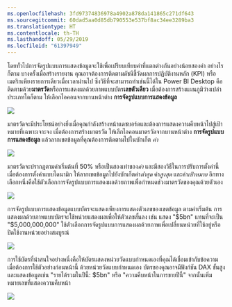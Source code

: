 ```yaml
---
ms.openlocfilehash: 3fd97374836978a4902a878da141865c271df643
ms.sourcegitcommit: 60dad5aa0d85db790553e537bf8ac34ee3289ba3
ms.translationtype: HT
ms.contentlocale: th-TH
ms.lasthandoff: 05/29/2019
ms.locfileid: "61397949"
---
```

โดยทั่วไปการจัดรูปแบบการแสดงข้อมูลจะใช้เพื่อเปรียบเทียบค่าที่แตกต่างกันอย่างน้อยสองค่า อย่างไรก็ตาม บางครั้งเมื่อสร้างรายงาน คุณอาจต้องการติดตามดัชนีชี้วัดผลการปฏิบัติงานหลัก (KPI) หรือเมตริกเพียงรายการเดียวเมื่อเวลาผ่านไป ซึ่งวิธีที่จะสามารถทำเช่นนี้ได้ใน Power BI Desktop คือติดตามด้วย**มาตรวัด**หรือการแสดงผลด้วยภาพแบบบัตร**เลขตัวเดียว** เมื่อต้องการสร้างแผนภูมิว่างเปล่าประเภทใดก็ตาม ให้เลือกไอคอนจากบานหน้าต่าง **การจัดรูปแบบการแสดงข้อมูล**

![](media/3-9-create-gauges-cards/3-9_1.png)

มาตรวัดจะมีประโยชน์อย่างยิ่งเมื่อคุณกำลังสร้างหน้าแดชบอร์ดและต้องการแสดงความคืบหน้าไปสู่เป้าหมายที่เฉพาะเจาะจง เมื่อต้องการสร้างมาตรวัด ให้เลืกไอคอนมาตรวัดจากบานหน้าต่าง **การจัดรูปแบบการแสดงข้อมูล** แล้วลากเขตข้อมูลที่คุณต้องการติดตามไปในบักเก็ต *ค่า*

![](media/3-9-create-gauges-cards/3-9_1a.png)

มาตรวัดจะปรากฏตามค่าเริ่มต้นที่ 50% หรือเป็นสองเท่าของ*ค่า* และมีสองวิธีในการปรับการตั้งค่านี้ เมื่อต้องการตั้งค่าแบบไดนามิก ให้ลากเขตข้อมูลไปยังบักเก็ตค่า*ต่ำสุด* ค่า*สูงสุด* และค่า*เป้าหมาย* อีกทางเลือกหนึ่งคือใช้ตัวเลือกการจัดรูปแบบการแสดงผลด้วยภาพเพื่อกำหนดช่วงมาตรวัดของคุณด้วยตัวเอง

![](media/3-9-create-gauges-cards/3-9_2.png)

การจัดรูปแบบการแสดงข้อมูลแบบบัตรจะแสดงเพียงการแสดงตัวเลขของเขตข้อมูล ตามค่าเริ่มต้น การแสดงผลด้วยภาพแบบบัตรจะใช้หน่วยแสดงผลเพื่อให้ตัวเลขสั้นลง เช่น แสดง "$5bn" แทนที่จะเป็น "$5,000,000,000" ใช้ตัวเลือกการจัดรูปแบบการแสดงผลด้วยภาพเพื่อเปลี่ยนหน่วยที่ใช้อยู่หรือปิดใช้งานหน่วยอย่างสมบูรณ์

![](media/3-9-create-gauges-cards/3-9_3.png)

การใช้บัตรที่น่าสนใจอย่างหนึ่งคือให้บัตรแสดงหน่วยวัดแบบกำหนดเองที่คุณได้เชื่อมเข้ากับข้อความ เมื่อต้องการใช้ตัวอย่างก่อนหน้านี้ ด้วยหน่วยวัดแบบกำหนดเอง บัตรของคุณอาจมีฟังก์ชัน DAX ขั้นสูงและแสดงข้อมูลเช่น "รายได้รวมในปีนี้: $5bn" หรือ "ความคืบหน้าในการขายปีนี้" จากนั้นเพิ่มหมายเลขที่แสดงความคืบหน้า

![](media/3-9-create-gauges-cards/3-9_4.png)

